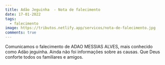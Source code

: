 ```yaml
---
title: Adão Jeguinha  - Nota de falecimento
date: 17-01-2022
tags:
  - falecimento
image: https://tributos.netlify.app/servicos/nota-de-falecimento.jpg
comments: true
---
```

Comunicamos o falecimento de ADAO MESSIAS ALVES, mais conhecido como Adão jeguinha. Ainda não foi informações sobre as causas. Que Deus conforte todos os familiares e amigos.
